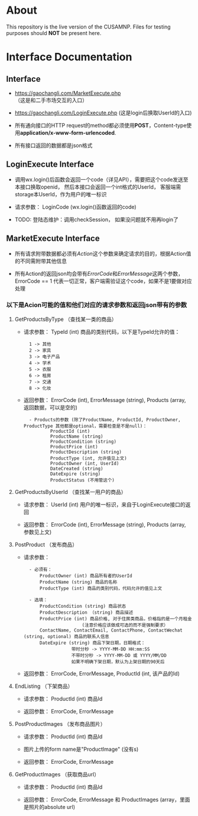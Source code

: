 # About

This repository is the live version of the CUSAMNP. Files for testing purposes should **NOT** be present here.

# Interface Documentation

## Interface

* https://gaochangli.com/MarketExecute.php （这是和二手市场交互的入口）
* https://gaochangli.com/LoginExecute.php (这是login后换取UserId的入口)

* 所有通向接口的HTTP request的method都必须使用**POST**，Content-type使用**application/x-www-form-urlencoded**.
* 所有接口返回的数据都是json格式


## LoginExecute Interface

* 调用wx.login()后函数会返回一个code（详见API），需要把这个code发送至本接口换取openid，
    然后本接口会返回一个int格式的UserId， 客服端需storage本UserId，作为用户的唯一标识

* 请求参数： LoginCode (wx.login()函数返回的code)

* TODO: 登陆态维护：调用checkSession， 如果没问题就不用再login了




## MarketExecute Interface

* 所有请求附带数据都必须有*Action*这个参数来确定请求的目的，根据Action值的不同需附带其他信息

* 所有Action的返回json均会带有*ErrorCode*和*ErrorMessage*这两个参数，ErrorCode == 1 代表一切正常，客户端需验证这个code，如果不是1要做对应处理


### 以下是Acion可能的值和他们对应的请求参数和返回json带有的参数

1. GetProductsByType （查找某一类的商品）

    - 请求参数： TypeId (int) 商品的类别代码，以下是TypeId允许的值：
            
            1 -> 其他
            2 -> 家具
            3 -> 电子产品
            4 -> 学术
            5 -> 衣服
            6 -> 租房
	    	7 -> 交通
	    	8 -> 化妆

    - 返回参数： ErrorCode (int), ErrorMessage (string), Products (array, 返回数据，可以是空的)

            - Products的参数 (除了ProductName, ProductId, ProductOwner, ProductType 其他都是optional，需要检查是不是null)：
                    ProductId (int)
                    ProductName (string)
                    ProductCondition (string)
                    ProductPrice (int)
                    ProductDescription (string)
                    ProductType (int, 允许值见上文)
                    ProductOwner (int, UserId)
                    DateCreated (string)
                    DateExpire (string)
                    ProductStatus (不用管这个)

2. GetProductsByUserId （查找某一用户的商品）

    - 请求参数： UserId (int) 用户的唯一标识，来自于LoginExecute接口的返回

    - 返回参数： ErrorCode (int), ErrorMessage (string), Products (array, 参数见上文)

3. PostProduct （发布商品）

    - 请求参数：
            
            - 必须有：
                ProductOwner (int) 商品所有者的UserId
                ProductName (string) 商品的名称
                ProductType (int) 商品的类别代码，代码允许的值见上文

            - 选填：
                ProductCondition (string) 商品状态
                ProductDescription （string) 商品描述
                ProductPrice (int) 商品价格, 对于住房类商品，价格指的是一个月租金
                                (注意价格应该做成可选的而不是强制要求）
				ContactName, ContactEmail, ContactPhone, ContactWechat (string, optional) 商品的联系人信息
                DateExpire (string) 商品下架日期，日期格式：
                            带时分秒 -> YYYY-MM-DD HH:mm:SS
                            不带时分秒 -> YYYY-MM-DD 或 YYYY/MM/DD
                            如果不明确下架日期，默认为上架日期的90天后

    - 返回参数： ErrorCode, ErrorMessage, ProductId (int, 该产品的Id) 

4. EndListing （下架商品）

    - 请求参数： ProductId (int) 商品Id

    - 返回参数： ErrorCode, ErrorMessage

5. PostProductImages （发布商品图片）

    - 请求参数： ProductId (int) 商品Id

    - 图片上传的form name是"ProductImage" (没有s)

    - 返回参数： ErrorCode, ErrorMessage

6. GetProductImages （获取商品url）

    - 请求参数： ProductId (int) 商品Id

    - 返回参数： ErrorCode, ErrorMessage 和 ProductImages (array，里面是照片的absolute url)
